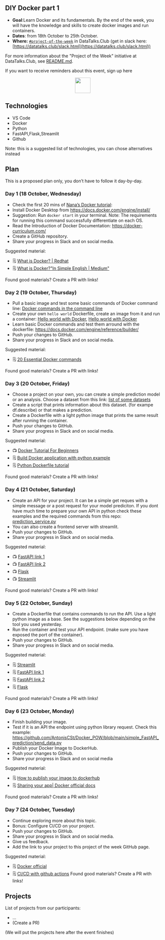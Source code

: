 ## DIY Docker part 1

* **Goal**:Learn Docker and its fundamentals. By the end of the week, you will have  the knowledge and skills to create docker images and run containers.
* **Dates**: from 18th October to 25th October.
* **Where:** [`#project-of-the-week`](https://app.slack.com/client/T01ATQK62F8/C02BP4FQH36) in DataTalks.Club (get in slack here: [https://datatalks.club/slack.html](https://datatalks.club/slack.html))

For more information about the "Project of the Week" initiative
at DataTalks.Club, see [README.md](README.md).

If you want to receive reminders about this event, sign up here

<p align="center">
  <a href="https://lu.ma/dtc-potw-diydocker"><img src="https://user-images.githubusercontent.com/875246/185755203-17945fd1-6b64-46f2-8377-1011dcb1a444.png" height="50" /></a>
</p>

## Technologies

* VS Code
* Docker
* Python
* FastAPI,Flask,Streamlit
* Github


Note: this is a suggested list of technologies, you can chose
alternatives instead

## Plan

This is a proposed plan only, you don’t have to follow it day-by-day.

### Day 1 (18 October, Wednesday)
* Check the first 20 mins of [Nana’s Docker tutorial](https://www.youtube.com/watch?v=pg19Z8LL06w):
* Install Docker Desktop  from https://docs.docker.com/engine/install/
* Suggestion: Run `docker start` in your terminal. Note: The requirements for running this command successfully differentiate on each OS.
* Read the Introduction of Docker Documentation: https://docker-curriculum.com/
* Create a GitHub repository.
* Share your progress in Slack and on social media.

Suggested material:

* 🗒️ [What is Docker? | Redhat](https://www.redhat.com/en/topics/containers/what-is-docker?sc_cid=7013a0000026OSgAAM&gad=1&gclid=Cj0KCQjw1aOpBhCOARIsACXYv-cNWeXxoafDpsQlCePu24Eh-YsTvWhnhQjkZAsFZFXildRGawlLf2EaAv56EALw_wcB&gclsrc=aw.ds)
* 🗒️ [What is Docker?"In Simple English | Medium"](https://yannmjl.medium.com/what-is-docker-in-simple-english-a24e8136b90b)

Found good materials? Create a PR with links!

### Day 2 (19 October, Thursday)

* Pull a basic image and test some basic commands of Docker command line: [Docker commands in the command line](https://medium.com/edureka/docker-commands-29f7551498a8)
* Create your own `hello world` Dockerfile, create an image from it and run a container: [ Hello world with Docker](https://www.knowledgehut.com/blog/devops/basic-docker-commands), [Hello world with Docker](https://www.codewithjason.com/docker-hello-world-app/)
* Learn basic Docker commands and test them arround with the dockerfile: https://docs.docker.com/engine/reference/builder/
* Push your changes to GitHub.
* Share your progress in Slack and on social media.

Suggested material:

* 🗒️ [20 Essential Docker commands](https://www.mygreatlearning.com/blog/top-essential-docker-commands/)

Found good materials? Create a PR with links!

### Day 3 (20 October, Friday)

* Choose a project on your own, you can create a simple prediction model or an analysis. Choose a dataset from this link: [list of some datasets](https://github.com/DataTalksClub/data-engineering-zoomcamp/blob/main/week_7_project/datasets.md)
* Create a script that prints information about this dataset. (for exampe df.describe) or that makes a prediction.
* Create a Dockerfile with a light python image that prints the same result after running the container.
* Push your changes to GitHub.
* Share your progress in Slack and on social media.

Suggested material:

* 📺 [Docker Tutorial For Beginners](https://www.youtube.com/watch?v=bi0cKgmRuiA)
* 🗒️ [Build Docker application with python example](https://www.programonaut.com/build-a-docker-application-with-python-example/)
* 🗒️ [Python Dockerfile tutorial](https://luis-sena.medium.com/creating-the-perfect-python-dockerfile-51bdec41f1c8)

Found good materials? Create a PR with links!

### Day 4 (21 October, Saturday)

* Create an API for your project. It can be a simple get reques with a simple message or a post request for your model prediciton. If you dont have much time to prepare your own API in python check these examples and the required commands from this repo: [prediction_service.py](https://github.com/AntonisCSt/Docker_POW/blob/main/simple_FastAPI_prediction/prediction_service.py)
* You can also create a frontend server with streamlit.
* Push your changes to GitHub.
* Share your progress in Slack and on social media.


Suggested material:

* 📺 [FastAPI link 1](https://www.youtube.com/watch?v=0RS9W8MtZe4)
* 📺 [FastAPI link 2](https://www.youtube.com/watch?v=i3RMlrx4ol4)
* 📺 [Flask](https://www.youtube.com/watch?v=i3RMlrx4ol4)
* 📺 [Streamlit](https://www.youtube.com/watch?v=-IM3531b1XU&t=0s)

Found good materials? Create a PR with links!

### Day 5 (22 October, Sunday)

* Create a Dockerfile that contains commands to run the API. Use a light python image as a base. See the suggestions below depending on the tool you used yesterday.
* Run the container and test your API endpoint. (make sure you have exposed the port of the container).
* Push your changes to GitHub.
* Share your progress in Slack and on social media.

Suggested material:

* 🗒️ [Streamlit](https://docs.streamlit.io/knowledge-base/tutorials/deploy/docker)
* 🗒️ [FastAPI link 1](https://fastapi.tiangolo.com/deployment/docker/)
* 🗒️ [FastAPI link 2](https://www.youtube.com/watch?v=iqrS7Q174Ac)
* 🗒️ [Flask](https://www.freecodecamp.org/news/how-to-dockerize-a-flask-app/)

Found good materials? Create a PR with links!

### Day 6 (23 October, Monday)

* Finish building your image.
* Test if it is an API the endpoint using python library request. Check this example: https://github.com/AntonisCSt/Docker_POW/blob/main/simple_FastAPI_prediction/send_data.py
* Publish your Docker Image to DockerHub.
* Push your changes to GitHub.
* Share your progress in Slack and on social media

Suggested material:

* 🗒️ [How to publish your image to dockerhub](https://www.geeksforgeeks.org/docker-publishing-images-to-docker-hub/)
* 🗒️ [Sharing your app| Docker official docs](https://docs.docker.com/get-started/04_sharing_app/)

Found good materials? Create a PR with links!

### Day 7 (24 October, Tuesday)

* Continue exploring more about this topic.
* Bonus: Configure CI/CD on your project.
* Push your changes to GitHub.
* Share your progress in Slack and on social media.
* Give us feedback.
* Add the link to your project to this project of the week GitHub page.

Suggested material:
* 🗒️ [Docker official ](https://docs.docker.com/language/java/configure-ci-cd/)
* 🗒️ [CI/CD with github actions](https://medium.com/rockedscience/docker-ci-cd-pipeline-with-github-actions-6d4cd1731030)
Found good materials? Create a PR with links!

## Projects

List of projects from our participants:

* ...
* (Create a PR)

(We will put the projects here after the event finishes)
